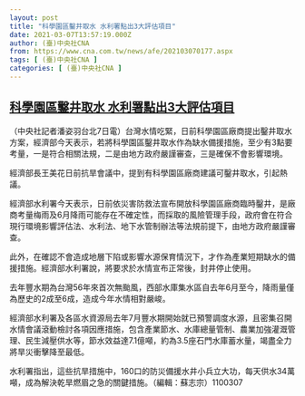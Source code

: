 ```yaml
---
layout: post
title: "科學園區鑿井取水 水利署點出3大評估項目"
date: 2021-03-07T13:57:19.000Z
author: (臺)中央社CNA
from: https://www.cna.com.tw/news/afe/202103070177.aspx
tags: [ (臺)中央社CNA ]
categories: [ (臺)中央社CNA ]
---
```

<!--1615125439000-->
[科學園區鑿井取水 水利署點出3大評估項目](https://www.cna.com.tw/news/afe/202103070177.aspx)
------

<div>
<div></div><div class="paragraph"><p>（中央社記者潘姿羽台北7日電）台灣水情吃緊，日前科學園區廠商提出鑿井取水方案，經濟部今天表示，若將科學園區鑿井取水作為缺水備援措施，至少有3點要考量，一是符合相關法規，二是由地方政府嚴謹審查，三是確保不會影響環境。</p><p>經濟部長王美花日前抗旱會議中，提到有科學園區廠商建議可鑿井取水，引起熱議。</p><p>經濟部水利署今天表示，日前依災害防救法宣布開放科學園區廠商臨時鑿井，是廠商考量梅雨及6月降雨可能存在不確定性，而採取的風險管理手段，政府會在符合現行環境影響評估法、水利法、地下水管制辦法等法規前提下，由地方政府嚴謹審查。</p><p>此外，在確認不會造成地層下陷或影響水源保育情況下，才作為產業短期缺水的備援措施。經濟部水利署說，將要求於水情宣布正常後，封井停止使用。</p><p>去年豐水期為台灣56年來首次無颱風，西部水庫集水區自去年6月至今，降雨量僅為歷史的2成至6成，造成今年水情相對嚴峻。</p><p>經濟部水利署及各區水資源局去年7月豐水期開始就已預警調度水源，且密集召開水情會議滾動檢討各項因應措施，包含產業節水、水庫總量管制、農業加強灌溉管理、民生減壓供水等，節水效益達7.1億噸，約為3.5座石門水庫蓄水量，竭盡全力將旱災衝擊降至最低。</p><p>水利署指出，這些抗旱措施中，160口的防災備援水井小兵立大功，每天供水34萬噸，成為解決乾旱燃眉之急的關鍵措施。（編輯：蘇志宗）1100307</p></div>
</div>

